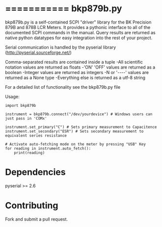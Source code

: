 ===========
bkp879b.py
===========

bkp879b.py is a self-contained SCPI "driver" library for the BK Precision 879B and 878B LCR Meters. It provides a pythonic interface to all of the documented SCPI commands in the manual.  Query results are returned as native python datatypes for easy integration into the rest of your project.

Serial communication is handled by the pyserial library (http://pyserial.sourceforge.net/)

Comma-separated results are contained inside a tuple
-All scientific notation values are returned as floats
-'ON' 'OFF' values are returned as a boolean
-Integer values are returned as integers
-N or '----' values are returned as a None type
-Everything else is returned as a utf-8 string

For a detailed list of functionality see the bkp879b.py file

Usage:

	import bkp879b

	instrument = bkp879b.connect("/dev/yourdevice") # Windows users can just pass in 'COMx'

	instrument.set_primary("C") # Sets primary measurement to Capacitence
	instrument.set_secondary("ESR") # Sets secondary measurement to equivalent series resistance

	# Activate auto-fetching mode on the meter by pressing "USB" Key
	for reading in instrument.auto_fetch():
		print(reading)




Dependencies
===========
pyserial >= 2.6


Contributing
===========
Fork and submit a pull request.

